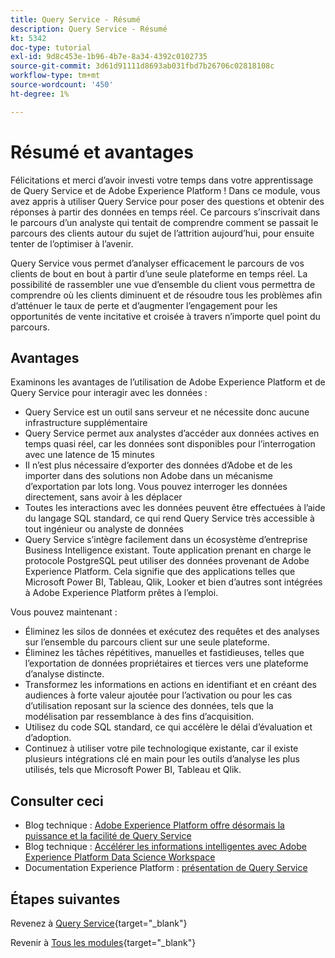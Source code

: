 ```yaml
---
title: Query Service - Résumé
description: Query Service - Résumé
kt: 5342
doc-type: tutorial
exl-id: 9d8c453e-1b96-4b7e-8a34-4392c0102735
source-git-commit: 3d61d91111d8693ab031fbd7b26706c02818108c
workflow-type: tm+mt
source-wordcount: '450'
ht-degree: 1%

---
```


# Résumé et avantages

Félicitations et merci d’avoir investi votre temps dans votre apprentissage de Query Service et de Adobe Experience Platform !
Dans ce module, vous avez appris à utiliser Query Service pour poser des questions et obtenir des réponses à partir des données en temps réel. Ce parcours s’inscrivait dans le parcours d’un analyste qui tentait de comprendre comment se passait le parcours des clients autour du sujet de l’attrition aujourd’hui, pour ensuite tenter de l’optimiser à l’avenir.

Query Service vous permet d’analyser efficacement le parcours de vos clients de bout en bout à partir d’une seule plateforme en temps réel. La possibilité de rassembler une vue d’ensemble du client vous permettra de comprendre où les clients diminuent et de résoudre tous les problèmes afin d’atténuer le taux de perte et d’augmenter l’engagement pour les opportunités de vente incitative et croisée à travers n’importe quel point du parcours.

## Avantages

Examinons les avantages de l’utilisation de Adobe Experience Platform et de Query Service pour interagir avec les données :

- Query Service est un outil sans serveur et ne nécessite donc aucune infrastructure supplémentaire
- Query Service permet aux analystes d’accéder aux données actives en temps quasi réel, car les données sont disponibles pour l’interrogation avec une latence de 15 minutes
- Il n’est plus nécessaire d’exporter des données d’Adobe et de les importer dans des solutions non Adobe dans un mécanisme d’exportation par lots long. Vous pouvez interroger les données directement, sans avoir à les déplacer
- Toutes les interactions avec les données peuvent être effectuées à l’aide du langage SQL standard, ce qui rend Query Service très accessible à tout ingénieur ou analyste de données
- Query Service s’intègre facilement dans un écosystème d’entreprise Business Intelligence existant. Toute application prenant en charge le protocole PostgreSQL peut utiliser des données provenant de Adobe Experience Platform. Cela signifie que des applications telles que Microsoft Power BI, Tableau, Qlik, Looker et bien d’autres sont intégrées à Adobe Experience Platform prêtes à l’emploi.

Vous pouvez maintenant :

- Éliminez les silos de données et exécutez des requêtes et des analyses sur l’ensemble du parcours client sur une seule plateforme.
- Éliminez les tâches répétitives, manuelles et fastidieuses, telles que l’exportation de données propriétaires et tierces vers une plateforme d’analyse distincte.
- Transformez les informations en actions en identifiant et en créant des audiences à forte valeur ajoutée pour l’activation ou pour les cas d’utilisation reposant sur la science des données, tels que la modélisation par ressemblance à des fins d’acquisition.
- Utilisez du code SQL standard, ce qui accélère le délai d’évaluation et d’adoption.
- Continuez à utiliser votre pile technologique existante, car il existe plusieurs intégrations clé en main pour les outils d’analyse les plus utilisés, tels que Microsoft Power BI, Tableau et Qlik.

## Consulter ceci

- Blog technique : [Adobe Experience Platform offre désormais la puissance et la facilité de Query Service](https://medium.com/adobetech/adobe-experience-platform-now-offers-the-power-and-ease-of-query-service-8c25ecf8eb1b)
- Blog technique : [Accélérer les informations intelligentes avec Adobe Experience Platform Data Science Workspace](https://medium.com/adobetech/accelerate-intelligent-insights-with-adobe-experience-platform-data-science-workspace-89538bacbbea)
- Documentation Experience Platform : [présentation de Query Service](https://experienceleague.adobe.com/docs/experience-platform/query/home.html?lang=fr)

## Étapes suivantes

Revenez à [Query Service](./query-service.md){target="_blank"}

Revenir à [Tous les modules](./../../../../overview.md){target="_blank"}
